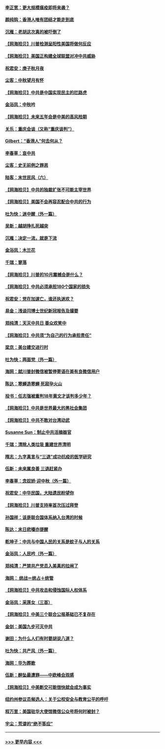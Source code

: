 #### [李正宽：更大规模瘟疫即将来袭？](../pages/nsc993/n12451455.md?t=10041251) 
#### [颜纯钩：香港人唯有团结才能走到底](../pages/nsc993/n12450870.md?t=10041251) 
#### [沉雁：老胡这次真的被吓倒了](../pages/nsc993/n12449796.md?t=10041251) 
#### [【网海拾贝】川普检测呈阳性美国将做何反应](../pages/nsc993/n12449042.md?t=10041251) 
#### [【网海拾贝】美国正构建全球联盟对冲中共威胁](../pages/nsc993/n12446580.md?t=10041251) 
#### [祝君安：庚子秋月夜](../pages/nsc993/n12445870.md?t=10041251) 
#### [尘客：中秋望月有怀](../pages/nsc993/n12444632.md?t=10041251) 
#### [【网海拾贝】中共是中国实现民主的拦路虎](../pages/nsc993/n12443573.md?t=10041251) 
#### [金浴凤：中秋吟](../pages/nsc993/n12441773.md?t=10041251) 
#### [【网海拾贝】未来五年会是中美的高风险期](../pages/nsc993/n12440760.md?t=10041251) 
#### [关乐：重庆会谈（又称“重庆谈判”）](../pages/nsc993/n12437525.md?t=10041251) 
#### [Gilbert：“香港人”何去何从？](../pages/nsc993/n12435894.md?t=10041251) 
#### [李春草：哀中共](../pages/nsc993/n12435874.md?t=10041251) 
#### [尘客：史无前例之罪恶](../pages/nsc993/n12435762.md?t=10041251) 
#### [陆客：末世民风（六）](../pages/nsc993/n12435354.md?t=10041251) 
#### [【网海拾贝】中共的独裁扩张不可能主宰世界](../pages/nsc993/n12435151.md?t=10041251) 
#### [【网海拾贝】美国不会再容忍配合中共的行为](../pages/nsc993/n12433808.md?t=10041251) 
#### [吐为快：迷中醒（外一篇）](../pages/nsc993/n12433585.md?t=10041251) 
#### [吴新：越胡挣扎死越突](../pages/nsc993/n12433562.md?t=10041251) 
#### [沉雁：决定一流，就是下流](../pages/nsc993/n12432128.md?t=10041251) 
#### [金浴凤：木兰花](../pages/nsc993/n12432124.md?t=10041251) 
#### [千瑞：寥落](../pages/nsc993/n12432071.md?t=10041251) 
#### [【网海拾贝】川普的10月震撼会是什么？](../pages/nsc993/n12431624.md?t=10041251) 
#### [【网海拾贝】中共必须承担180个国家的损失](../pages/nsc993/n12428893.md?t=10041251) 
#### [祝君安：党在加速亡，谁还执迷欢？](../pages/nsc993/n12428652.md?t=10041251) 
#### [易金：浅谈闫博士世纪新冠报告及撮要](../pages/nsc993/n12426822.md?t=10041251) 
#### [郑纯清：天灭中共日 善众欢笑中](../pages/nsc993/n12426784.md?t=10041251) 
#### [【网海拾贝】中共须“为自己的行为承担责任”](../pages/nsc993/n12426067.md?t=10041251) 
#### [梁京：美台建交进行时](../pages/nsc993/n12424066.md?t=10041251) 
#### [吐为快：两面党（外一篇）](../pages/nsc993/n12424043.md?t=10041251) 
#### [海网：就川普封微信被暂停寄语在美有良微信用户](../pages/nsc993/n12424021.md?t=10041251) 
#### [陈达：寒蝉造寒蝉 死寂孕火山](../pages/nsc993/n12423958.md?t=10041251) 
#### [投书：任志强被重判18年黄文才该判多少年？](../pages/nsc993/n12423672.md?t=10041251) 
#### [【网海拾贝】中共是世界最大的黑社会集团](../pages/nsc993/n12423543.md?t=10041251) 
#### [【网海拾贝】中共不敢对台湾动武](../pages/nsc993/n12421418.md?t=10041251) 
#### [Susanne Sun：制止中共活摘器官](../pages/nsc993/n12419654.md?t=10041251) 
#### [千瑞：清除人类垃圾 重建世界清明](../pages/nsc993/n12419414.md?t=10041251) 
#### [隋志：九字真言与“三退”成功抗疫的医学研究](../pages/nsc993/n12419248.md?t=10041251) 
#### [伍新：未来属良善 三退赶紧办](../pages/nsc993/n12418496.md?t=10041251) 
#### [李春草：念奴娇·迎中秋（外一篇）](../pages/nsc993/n12418465.md?t=10041251) 
#### [祝君安：中华民国，大陆遗民盼望你](../pages/nsc993/n12418089.md?t=10041251) 
#### [【网海拾贝】川普支持率首次压过拜登](../pages/nsc993/n12418050.md?t=10041251) 
#### [孙国祥：该是联合国体系纳入台湾的时候](../pages/nsc993/n12417369.md?t=10041251) 
#### [陈达：末日悲嚎亦提醒](../pages/nsc993/n12416736.md?t=10041251) 
#### [乾坤子：中共与中国人民的关系是蚊子与人的关系](../pages/nsc993/n12416632.md?t=10041251) 
#### [金浴凤：人民吟（外一篇）](../pages/nsc993/n12416567.md?t=10041251) 
#### [郑纯清：严禁共产党员入美真的拉闸了](../pages/nsc993/n12416550.md?t=10041251) 
#### [海网： 统战＝统占＋统管](../pages/nsc993/n12416404.md?t=10041251) 
#### [【网海拾贝】中共攻击和侵蚀国际人权体系](../pages/nsc993/n12416250.md?t=10041251) 
#### [金浴凤：采莲女（三首）](../pages/nsc993/n12415517.md?t=10041251) 
#### [【网海拾贝】中美三个联合公报基础已不复存在](../pages/nsc993/n12415054.md?t=10041251) 
#### [金剑：美国九步可灭中共](../pages/nsc993/n12413183.md?t=10041251) 
#### [谢田：为什么人们有时要胡说八道？](../pages/nsc993/n12411861.md?t=10041251) 
#### [吐为快：共产风（外一篇）](../pages/nsc993/n12411761.md?t=10041251) 
#### [海网：华为葬歌](../pages/nsc993/n12410381.md?t=10041251) 
#### [伍新：醉坠最遭罪——中欧峰会观感](../pages/nsc993/n12410364.md?t=10041251) 
#### [【网海拾贝】中美断交可能很快就会成为事实](../pages/nsc993/n12409495.md?t=10041251) 
#### [纽约州参议员候选人：关于公校安全与教育公平的呼吁](../pages/nsc993/n12409228.md?t=10041251) 
#### [程万里：美国驻华大使馆微信公众号将何时被封？](../pages/nsc993/n12407397.md?t=10041251) 
#### [宇尘：荒谬的“绝不答应”](../pages/nsc993/n12407360.md?t=10041251) 

----
#### [ >>> 更早内容 <<< ](../indexes/nsc993-earlier.md)
